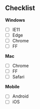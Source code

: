 ## Checklist
**Windows**
- [ ] IE11
- [ ] Edge
- [ ] Chrome
- [ ] FF

**Mac**
- [ ] Chrome
- [ ] FF
- [ ] Safari

**Mobile**
- [ ] Android
- [ ] iOS
